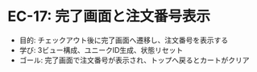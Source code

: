 # EC-17: 完了画面と注文番号表示

- 目的: チェックアウト後に完了画面へ遷移し、注文番号を表示する
- 学び: 3ビュー構成、ユニークID生成、状態リセット
- ゴール: 完了画面で注文番号が表示され、トップへ戻るとカートがクリア
